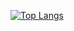 [![Top Langs](https://github-readme-stats.vercel.app/api/top-langs/?username=NunoDuarte&layout=compact&hide=)](https://github.com/NunoDuarte/github-readme-stats)
